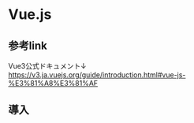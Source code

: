 # Vue.js

## 参考link
Vue3公式ドキュメント↓  
https://v3.ja.vuejs.org/guide/introduction.html#vue-js-%E3%81%A8%E3%81%AF

## 導入
